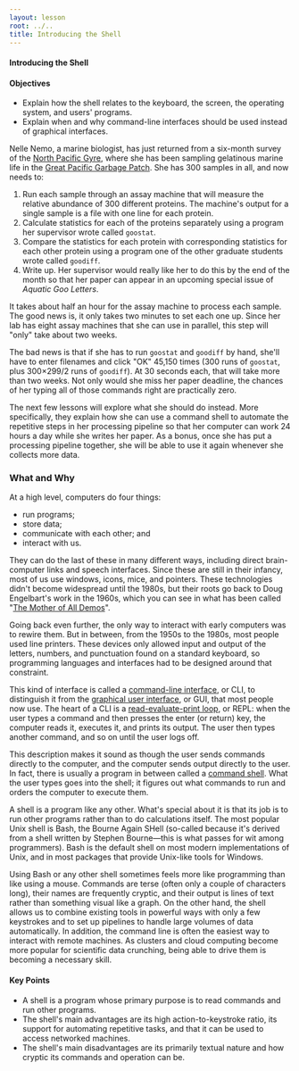 ```yaml
---
layout: lesson
root: ../..
title: Introducing the Shell
---
```


#### Introducing the Shell

#### Objectives
*   Explain how the shell relates to the keyboard, the screen, the operating system, and users' programs.
*   Explain when and why command-line interfaces should be used instead of graphical interfaces.



Nelle Nemo, a marine biologist,
has just returned from a six-month survey of the
[North Pacific Gyre](http://en.wikipedia.org/wiki/North_Pacific_Gyre),
where she has been sampling gelatinous marine life in the
[Great Pacific Garbage Patch](http://en.wikipedia.org/wiki/Great_Pacific_Garbage_Patch).
She has 300 samples in all, and now needs to:

1.  Run each sample through an assay machine
    that will measure the relative abundance of 300 different proteins.
    The machine's output for a single sample is
    a file with one line for each protein.
2.  Calculate statistics for each of the proteins separately
    using a program her supervisor wrote called `goostat`.
3.  Compare the statistics for each protein
    with corresponding statistics for each other protein
    using a program one of the other graduate students wrote called `goodiff`.
4.  Write up.
    Her supervisor would really like her to do this by the end of the month
    so that her paper can appear in an upcoming special issue of *Aquatic Goo Letters*.

It takes about half an hour for the assay machine to process each sample.
The good news is,
it only takes two minutes to set each one up.
Since her lab has eight assay machines that she can use in parallel,
this step will "only" take about two weeks.

The bad news is that if she has to run `goostat` and `goodiff` by hand,
she'll have to enter filenames and click "OK" 45,150 times
(300 runs of `goostat`, plus 300&times;299/2 runs of `goodiff`).
At 30 seconds each,
that will take more than two weeks.
Not only would she miss her paper deadline,
the chances of her typing all of those commands right are practically zero.

The next few lessons will explore what she should do instead.
More specifically,
they explain how she can use a command shell
to automate the repetitive steps in her processing pipeline
so that her computer can work 24 hours a day while she writes her paper.
As a bonus,
once she has put a processing pipeline together,
she will be able to use it again whenever she collects more data.

### What and Why

At a high level, computers do four things:

-   run programs;
-   store data;
-   communicate with each other; and
-   interact with us.

They can do the last of these in many different ways,
including direct brain-computer links and speech interfaces.
Since these are still in their infancy,
most of us use windows, icons, mice, and pointers.
These technologies didn't become widespread until the 1980s,
but their roots go back to Doug Engelbart's work in the 1960s,
which you can see in what has been called
"[The Mother of All Demos](http://www.youtube.com/watch?v=a11JDLBXtPQ)".

Going back even further,
the only way to interact with early computers was to rewire them.
But in between,
from the 1950s to the 1980s,
most people used line printers.
These devices only allowed input and output of the letters, numbers, and punctuation found on a standard keyboard,
so programming languages and interfaces had to be designed around that constraint.

This kind of interface is called a
[command-line interface](../../gloss.html#command-line-interface), or CLI,
to distinguish it from the
[graphical user interface](../../gloss.html#graphical-user-interface), or GUI,
that most people now use.
The heart of a CLI is a [read-evaluate-print loop](../../gloss.html#read-eval-print-loop), or REPL:
when the user types a command and then presses the enter (or return) key,
the computer reads it,
executes it,
and prints its output.
The user then types another command,
and so on until the user logs off.

This description makes it sound as though the user sends commands directly to the computer,
and the computer sends output directly to the user.
In fact,
there is usually a program in between called a
[command shell](../../gloss.html#shell).
What the user types goes into the shell;
it figures out what commands to run and orders the computer to execute them.

A shell is a program like any other.
What's special about it is that its job is to run other programs
rather than to do calculations itself.
The most popular Unix shell is Bash,
the Bourne Again SHell
(so-called because it's derived from a shell written by Stephen Bourne&mdash;this
is what passes for wit among programmers).
Bash is the default shell on most modern implementations of Unix,
and in most packages that provide Unix-like tools for Windows.

Using Bash or any other shell
sometimes feels more like programming than like using a mouse.
Commands are terse (often only a couple of characters long),
their names are frequently cryptic,
and their output is lines of text rather than something visual like a graph.
On the other hand,
the shell allows us to combine existing tools in powerful ways with only a few keystrokes
and to set up pipelines to handle large volumes of data automatically.
In addition,
the command line is often the easiest way to interact with remote machines.
As clusters and cloud computing become more popular for scientific data crunching,
being able to drive them is becoming a necessary skill.



#### Key Points
*   A shell is a program whose primary purpose is to read commands and run other programs.
*   The shell's main advantages are its high action-to-keystroke ratio,
    its support for automating repetitive tasks,
    and that it can be used to access networked machines.
*   The shell's main disadvantages are its primarily textual nature
    and how cryptic its commands and operation can be.


